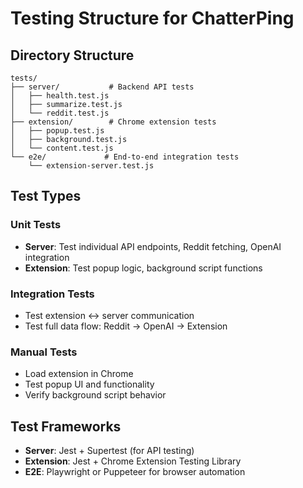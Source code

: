 # Testing Structure for ChatterPing

## Directory Structure
```
tests/
├── server/           # Backend API tests
│   ├── health.test.js
│   ├── summarize.test.js
│   └── reddit.test.js
├── extension/        # Chrome extension tests
│   ├── popup.test.js
│   ├── background.test.js
│   └── content.test.js
└── e2e/             # End-to-end integration tests
    └── extension-server.test.js
```

## Test Types

### Unit Tests
- **Server**: Test individual API endpoints, Reddit fetching, OpenAI integration
- **Extension**: Test popup logic, background script functions

### Integration Tests
- Test extension ↔ server communication
- Test full data flow: Reddit → OpenAI → Extension

### Manual Tests
- Load extension in Chrome
- Test popup UI and functionality
- Verify background script behavior

## Test Frameworks
- **Server**: Jest + Supertest (for API testing)
- **Extension**: Jest + Chrome Extension Testing Library
- **E2E**: Playwright or Puppeteer for browser automation
